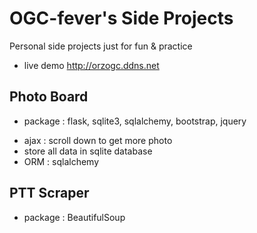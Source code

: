# OGC-fever's Side Projects

Personal side projects just for fun & practice
- live demo http://orzogc.ddns.net

## Photo Board
+ package : flask, sqlite3, sqlalchemy, bootstrap, jquery
- ajax : scroll down to get more photo
- store all data in sqlite database
- ORM : sqlalchemy

## PTT Scraper
+ package : BeautifulSoup